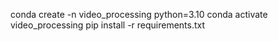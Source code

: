conda create -n video_processing python=3.10
conda activate video_processing
pip install -r requirements.txt